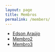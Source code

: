 ```yaml
---
layout: page
title: Membros
permalink: /members/
---
```


* [Edson Araújo](http://edsonlead.com)
* [Membro2]()
* [Membro3]()


